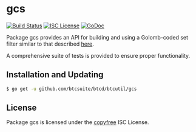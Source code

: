 gcs
==========

[![Build Status](http://img.shields.io/travis/btcsuite/btcutil.svg)](https://travis-ci.org/btcsuite/btcutil) 
[![ISC License](http://img.shields.io/badge/license-ISC-blue.svg)](http://copyfree.org)
[![GoDoc](https://godoc.org/github.com/btcsuite/btcd/btcutil/gcs?status.png)](http://godoc.org/github.com/btcsuite/btcd/btcutil/gcs)

Package gcs provides an API for building and using a Golomb-coded set filter
similar to that described [here](http://giovanni.bajo.it/post/47119962313/golomb-coded-sets-smaller-than-bloom-filters).

A comprehensive suite of tests is provided to ensure proper functionality.

## Installation and Updating

```bash
$ go get -u github.com/btcsuite/btcd/btcutil/gcs
```

## License

Package gcs is licensed under the [copyfree](http://copyfree.org) ISC
License.
